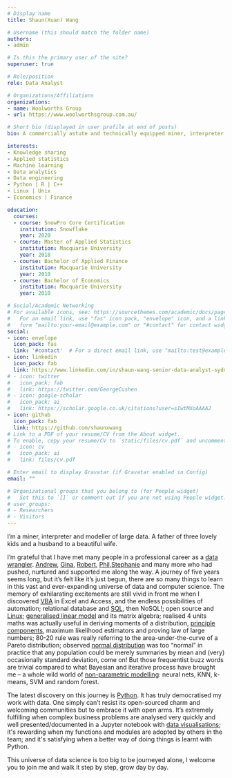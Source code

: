 ```yaml
---
# Display name
title: Shaun(Xuan) Wang

# Username (this should match the folder name)
authors:
- admin

# Is this the primary user of the site?
superuser: true

# Role/position
role: Data Analyst

# Organizations/Affiliations
organizations:
- name: Woolworths Group
- url: https://www.woolworthsgroup.com.au/

# Short bio (displayed in user profile at end of posts)
bio: A commercially astute and technically equipped miner, interpreter and modeller of large data.

interests:
- Knowledge sharing
- Applied statistics
- Machine learning
- Data analytics
- Data engineering
- Python | R | C++ 
- Linux | Unix
- Economics | Finance

education:
  courses:
  - course: SnowPro Core Certification
    institution: Snowflake
    year: 2020
  - course: Master of Applied Statistics
    institution: Macquarie University
    year: 2018
  - course: Bachelor of Applied Finance
    institution: Macquarie University
    year: 2010
  - course: Bachelor of Economics
    institution: Macquarie University
    year: 2010

# Social/Academic Networking
# For available icons, see: https://sourcethemes.com/academic/docs/page-builder/#icons
#   For an email link, use "fas" icon pack, "envelope" icon, and a link in the
#   form "mailto:your-email@example.com" or "#contact" for contact widget.
social:
- icon: envelope
  icon_pack: fas
  link: '#contact'  # For a direct email link, use "mailto:test@example.org".
- icon: linkedin
  icon_pack: fab
  link: https://www.linkedin.com/in/shaun-wang-senior-data-analyst-sydney/
# - icon: twitter
#   icon_pack: fab
#   link: https://twitter.com/GeorgeCushen
# - icon: google-scholar
#   icon_pack: ai
#   link: https://scholar.google.co.uk/citations?user=sIwtMXoAAAAJ
- icon: github
  icon_pack: fab
  link: https://github.com/shaunxwang
# Link to a PDF of your resume/CV from the About widget.
# To enable, copy your resume/CV to `static/files/cv.pdf` and uncomment the lines below.
# - icon: cv
#   icon_pack: ai
#   link: files/cv.pdf

# Enter email to display Gravatar (if Gravatar enabled in Config)
email: ""

# Organizational groups that you belong to (for People widget)
#   Set this to `[]` or comment out if you are not using People widget.
# user_groups:
# - Researchers
# - Visitors
---
```


I’m a miner, interpreter and modeller of large data. A father of three lovely kids and a husband to a beautiful wife.

I’m grateful that I have met many people in a professional career as a [data wrangler](#experience). [Andrew](https://www.linkedin.com/in/andrewwcarlton/), [Gina](https://www.linkedin.com/in/ginahamblett/), [Robert](https://www.linkedin.com/in/robert-panozzo-customerexper/), [Phil](https://www.linkedin.com/in/philiphoran/),[Stephanie](https://www.linkedin.com/in/st%C3%A9phanie-gauthier-b5024618/) and many more who had pushed, nurtured and supported me along the way. A journey of five years seems long, but it’s felt like it’s just begun, there are so many things to learn in this vast and ever-expanding universe of data and computer science. The memory of exhilarating excitements are still vivid in front me when I discovered [VBA](#skills) in Excel and Access, and the endless possibilities of automation; relational database and [SQL](#skills), then NoSQL!; open source and [Linux](#skills); [generalised linear model](#skills) and its matrix algebra; realised 4 units maths was actually useful in deriving moments of a distribution, [principle components](#skiils), maximum likelihood estimators and proving law of large numbers; 80-20 rule was really referring to the area-under-the-curve of a Pareto distribution; observed [normal distribution](#skills) was too “normal” in practice that any population could be merely summaries by mean and (very) occasionally standard deviation, come on! But those frequentist buzz words are trivial compared to what Bayesian and iterative process have brought me – a whole wild world of [non-parametric modelling](#skills): neural nets, KNN, k-means, SVM and random forest.

The latest discovery on this journey is [Python](#posts). It has truly democratised my work with data. One simply can’t resist its open-sourced charm and welcoming communities but to embrace it with open arms. It’s extremely fulfilling when complex business problems are analysed very quickly and well presented/documented in a Jupyter notebook with [data visualisations](#skills); it's rewarding when my functions and modules are adopted by others in the team; and it's satisfying when a better way of doing things is learnt with Python.

This universe of data science is too big to be journeyed alone, I welcome you to join me and walk it step by step, grow day by day.